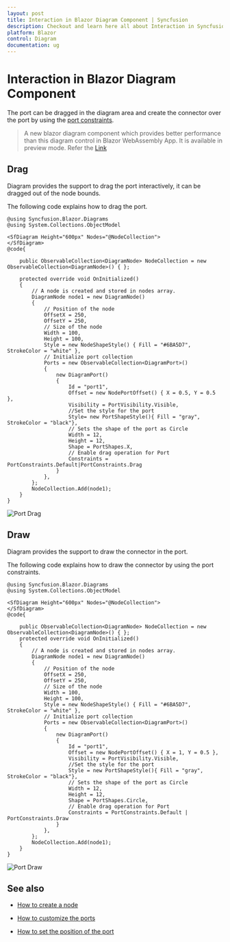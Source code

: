 ```yaml
---
layout: post
title: Interaction in Blazor Diagram Component | Syncfusion
description: Checkout and learn here all about Interaction in Syncfusion Blazor Diagram component and much more details.
platform: Blazor
control: Diagram
documentation: ug
---
```


# Interaction in Blazor Diagram Component

The port can be dragged in the diagram area and create the connector over the port by using the [port constraints](https://help.syncfusion.com/cr/blazor/Syncfusion.Blazor.Diagrams.PortConstraints.html).


> A new blazor diagram component which provides better performance than this diagram control in Blazor WebAssembly App. It is available in preview mode. Refer the [Link](https://blazor.syncfusion.com/documentation/diagram/getting-started)

## Drag

Diagram provides the support to drag the port interactively, it can be dragged out of the node bounds.

The following code explains how to drag the port.

```cshtml
@using Syncfusion.Blazor.Diagrams
@using System.Collections.ObjectModel

<SfDiagram Height="600px" Nodes="@NodeCollection">
</SfDiagram>
@code{

    public ObservableCollection<DiagramNode> NodeCollection = new ObservableCollection<DiagramNode>() { };

    protected override void OnInitialized()
    {
        // A node is created and stored in nodes array.
        DiagramNode node1 = new DiagramNode()
        {
            // Position of the node
            OffsetX = 250,
            OffsetY = 250,
            // Size of the node
            Width = 100,
            Height = 100,
            Style = new NodeShapeStyle() { Fill = "#6BA5D7", StrokeColor = "white" },
            // Initialize port collection
            Ports = new ObservableCollection<DiagramPort>()
            {
                new DiagramPort()
                {
                    Id = "port1",
                    Offset = new NodePortOffset() { X = 0.5, Y = 0.5 },
                    Visibility = PortVisibility.Visible,
                    //Set the style for the port
                    Style= new PortShapeStyle(){ Fill = "gray", StrokeColor = "black"},
                    // Sets the shape of the port as Circle
                    Width = 12,
                    Height = 12,
                    Shape = PortShapes.X,
                    // Enable drag operation for Port
                    Constraints = PortConstraints.Default|PortConstraints.Drag
                }
            },
        };
        NodeCollection.Add(node1);
    }
}
```

![Port Drag](../images/port_drag.gif)

## Draw

Diagram provides the support to draw the connector in the port.

The following code explains how to draw the connector by using the port constraints.

```cshtml
@using Syncfusion.Blazor.Diagrams
@using System.Collections.ObjectModel

<SfDiagram Height="600px" Nodes="@NodeCollection">
</SfDiagram>
@code{

    public ObservableCollection<DiagramNode> NodeCollection = new ObservableCollection<DiagramNode>() { };
    protected override void OnInitialized()
    {
        // A node is created and stored in nodes array.
        DiagramNode node1 = new DiagramNode()
        {
            // Position of the node
            OffsetX = 250,
            OffsetY = 250,
            // Size of the node
            Width = 100,
            Height = 100,
            Style = new NodeShapeStyle() { Fill = "#6BA5D7", StrokeColor = "white" },
            // Initialize port collection
            Ports = new ObservableCollection<DiagramPort>()
            {
                new DiagramPort()
                {
                    Id = "port1",
                    Offset = new NodePortOffset() { X = 1, Y = 0.5 },
                    Visibility = PortVisibility.Visible,
                    //Set the style for the port
                    Style = new PortShapeStyle(){ Fill = "gray", StrokeColor = "black"},
                    // Sets the shape of the port as Circle
                    Width = 12,
                    Height = 12,
                    Shape = PortShapes.Circle,
                    // Enable drag operation for Port
                    Constraints = PortConstraints.Default | PortConstraints.Draw
                }
            },
        };
        NodeCollection.Add(node1);
    }
}
```

![Port Draw](../images/port_draw.gif)

## See also

* [How to create a node](../nodes/nodes)

* [How to customize the ports](./appearance)

* [How to set the position of the port](./positioning)

